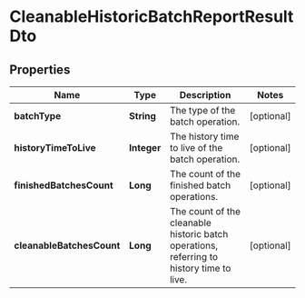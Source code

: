 

# CleanableHistoricBatchReportResultDto


## Properties

Name | Type | Description | Notes
------------ | ------------- | ------------- | -------------
**batchType** | **String** | The type of the batch operation. |  [optional]
**historyTimeToLive** | **Integer** | The history time to live of the batch operation. |  [optional]
**finishedBatchesCount** | **Long** | The count of the finished batch operations. |  [optional]
**cleanableBatchesCount** | **Long** | The count of the cleanable historic batch operations, referring to history time to live. |  [optional]



